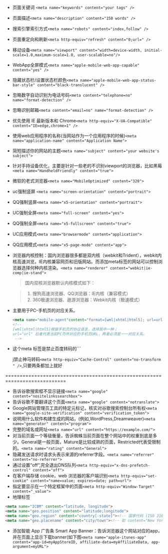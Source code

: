 * 页面关键词 `<meta name="keywords" content="your tags" />`

* 页面描述`<meta name="description" content="150 words" />`

* 搜索引擎索引方式`<meta name="robots" content="index,follow" />`
  <!--
  　　all：文件将被检索，且页面上的链接可以被查询；
  　　none：文件将不被检索，且页面上的链接不可以被查询；
  　　index：文件将被检索；
  　　follow：页面上的链接可以被查询；
  　　noindex：文件将不被检索；
  　　nofollow：页面上的链接不可以被查询。
  　　-->

* 页面重定向和刷新`<meta http-equiv="refresh" content="0;url=" />`

* 移动设备`<meta name="viewport" content="width=device-width, initial-scale=1.0,maximum-scale=1.0, user-scalable=no"/>`
    <!-- `width=device-width` 会导致 iPhone 5 添加到主屏后以 WebApp 全屏模式打开页面时出现黑边  -->

* WebApp全屏模式`<meta name="apple-mobile-web-app-capable" content="yes" />` <!-- 启用 WebApp 全屏模式 -->

* 隐藏状态栏/设置状态栏颜色`<meta name="apple-mobile-web-app-status-bar-style" content="black-translucent" />`

* 忽略数字自动识别为电话号码`<meta content="telephone=no" name="format-detection" />`

* 忽略识别邮箱`<meta content="email=no" name="format-detection" />`

* 优先使用 IE 最新版本和 Chrome`<meta http-equiv="X-UA-Compatible" content="IE=edge,chrome=1" />`

* 使用web应用程序的名称(当网站作为一个应用程序的时候)`<meta name="application-name" content="Application Name">`

* 简短描述你的网站的主题`<meta name="subject" content="your website's subject">`

* 针对手持设备优化，主要是针对一些老的不识别viewport的浏览器，比如黑莓`<meta name="HandheldFriendly" content="true">`

* 微软的老式浏览器`<meta name="MobileOptimized" content="320">`

* uc强制竖屏 `<meta name="screen-orientation" content="portrait">`

* QQ强制竖屏`<meta name="x5-orientation" content="portrait">`

* UC强制全屏`<meta name="full-screen" content="yes">`

* QQ强制全屏`<meta name="x5-fullscreen" content="true">`

* UC应用模式`<meta name="browsermode" content="application">`

* QQ应用模式`<meta name="x5-page-mode" content="app">`

* 浏览器内核控制：国内浏览器很多都是双内核（webkit和Trident），webkit内核高速浏览，IE内核兼容网页和旧版网站。而添加meta标签的网站可以控制浏览器选择何种内核渲染。`<meta name="renderer" content="webkit|ie-comp|ie-stand">`

    > 国内双核浏览器默认内核模式如下：

    > 1. 搜狗高速浏览器、QQ浏览器：IE内核（兼容模式）
    > 2. 360极速浏览器、遨游浏览器：Webkit内核（极速模式）

* 主要用于PC-手机页的对应关系。

    ```html
    <meta name="mobile-agent"content="format=[wml|xhtml|html5]; url=url">
    <!--
    [wml|xhtml|html5]根据手机页的协议语言，选择其中一种；
    url="url" 后者代表当前PC页所对应的手机页URL，两者必须是一一对应关系。
     -->
    
    ```

* 这个meta 标签是禁止百度转码的``<meta http-equiv="Cache-Control" content="no-siteapp" />`

  j禁止神马转码`<meta http-equiv="Cache-Control" content="no-transform " />`,只要两条都加上就好

===========================================================================

* 告诉谷歌搜索框不显示链接`<meta name="google" content="nositelinkssearchbox">`
* 告诉谷歌不要翻译这个页面`<meta name="google" content="notranslate">`
* Google网站管理员工具的特定元标记，核实对谷歌搜索控制台所有权`<meta name="google-site-verification" content="verification_token">`
* 说明用什么软件构建生成的网站，(例如,WordPress,Dreamweaver)`<meta name="generator" content="program">`
* 完整的域名或网址`<meta name="url" content="https://example.com/">`
* 对当前页面一个等级衡量，告诉蜘蛛当前页面在整个网站中的权重到底是多少。General是一般页面，Mature是比较成熟的页面，Restricted代表受限制的。`<meta name="rating" content="General">`
* 隐藏发送请求时请求头表示来源的referrer字段。`<meta name="referrer" content="no-referrer">`
* 通过设置“off”,完全退出DNS队列`<meta http-equiv="x-dns-prefetch-control" content="off">`
* 在客户端存储 cookie，web 浏览器的客户端识别`<meta http-equiv="set-cookie" content="name=value; expires=date; path=url">`
* 指定要显示在一个特定框架中的页面`<meta http-equiv="Window-Target" content="_value">`
* 地理标签

```html
<meta name="ICBM" content="latitude, longitude">
<meta name="geo.position" content="latitude;longitude">
<meta name="geo.region" content="country[-state]"><!-- 国家代码 (ISO 3166-1): 强制性, 州代码 (ISO 3166-2): 可选; 如 content="US" / content="US-NY" -->
<meta name="geo.placename" content="city/town"><!-- 如 content="New York City" -->

```

* 添加智能 App 广告条 Smart App Banner：告诉浏览器这个网站对应的app，并在页面上显示下载banner(如下图`<meta name="apple-itunes-app" content="app-id=myAppStoreID, affiliate-data=myAffiliateData, app-argument=myURL"> `